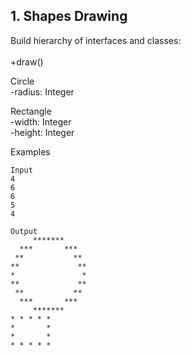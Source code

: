 ## 1. Shapes Drawing

Build hierarchy of interfaces and classes:<br>
<Drawable><br>
+draw()

Circle<br>
-radius: Integer

Rectangle<br>
-width: Integer<br>
-height: Integer<br>

Examples

```
Input	
4
6
6
5
4	 

Output    
     *******     
  ***       ***  
 **           ** 
**             **
*               *
**             **
 **           ** 
  ***       ***  
     *******
* * * * *
*       *
*       *
* * * * *
```
